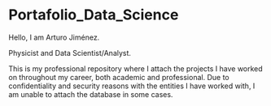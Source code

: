 # Portafolio_Data_Science

Hello, I am Arturo Jiménez.

Physicist and Data Scientist/Analyst.

This is my professional repository where I attach the projects I have worked on throughout my career, both academic and professional. Due to confidentiality and security reasons with the entities I have worked with, I am unable to attach the database in some cases.

